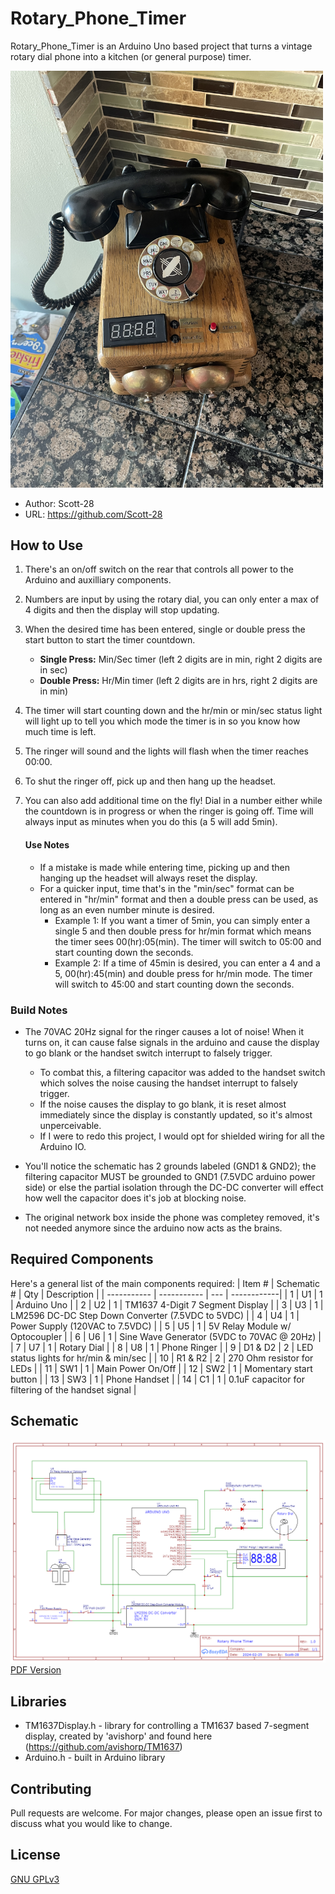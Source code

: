 # Rotary_Phone_Timer

Rotary_Phone_Timer is an Arduino Uno based project that turns a vintage rotary dial phone into a kitchen (or general purpose) timer.  

<img src="https://github.com/Scott-28/Rotary_Phone_Timer/blob/main/images/overview_pic.JPG" width="500" />

* Author: Scott-28
* URL: https://github.com/Scott-28

## How to Use

1) There's an on/off switch on the rear that controls all power to the Arduino and auxilliary components.

2) Numbers are input by using the rotary dial, you can only enter a max of 4 digits and then the display will stop updating.

3) When the desired time has been entered, single or double press the start button to start the timer countdown.
    * **Single Press:** Min/Sec timer (left 2 digits are in min, right 2 digits are in sec)
    * **Double Press:** Hr/Min timer (left 2 digits are in hrs, right 2 digits are in min)
      
4) The timer will start counting down and the hr/min or min/sec status light will light up to tell you which mode the timer is in so you know how much time is left.

5) The ringer will sound and the lights will flash when the timer reaches 00:00.

5) To shut the ringer off, pick up and then hang up the headset.

6) You can also add additional time on the fly! Dial in a number either while the countdown is in progress or when the ringer is going off. Time will always input as minutes when you do this (a 5 will add 5min).

    #### Use Notes
    
    * If a mistake is made while entering time, picking up and then hanging up the headset will always reset the display.
    * For a quicker input, time that's in the "min/sec" format can be entered in "hr/min" format and then a double press can be used, as long as an even number minute is desired.
        * Example 1: If you want a timer of 5min, you can simply enter a single 5 and then double press for hr/min format which means the timer sees 00(hr):05(min). The timer will switch to 05:00 and start counting down the seconds.
        * Example 2: If a time of 45min is desired, you can enter a 4 and a 5, 00(hr):45(min) and double press for hr/min mode. The timer will switch to 45:00 and start counting down the seconds.

### Build Notes 
* The 70VAC 20Hz signal for the ringer causes a lot of noise! When it turns on, it can cause false signals in the arduino and cause the display to go blank or the handset switch interrupt to falsely trigger.
   * To combat this, a filtering capacitor was added to the handset switch which solves the noise causing the handset interrupt to falsely trigger.
   * If the noise causes the display to go blank, it is reset almost immediately since the display is constantly updated, so it's almost unperceivable.
   * If I were to redo this project, I would opt for shielded wiring for all the Arduino IO.
     
*  You'll notice the schematic has 2 grounds labeled (GND1 & GND2); the filtering capacitor MUST be grounded to GND1 (7.5VDC arduino power side) or else the partial isolation through the DC-DC converter will effect how well the capacitor does it's job at blocking noise.

*  The original network box inside the phone was completey removed, it's not needed anymore since the arduino now acts as the brains.  

## Required Components

Here's a general list of the main components required:
| Item # | Schematic # | Qty | Description |
| ----------- | ----------- | --- | ------------|
| 1 | U1 | 1 | Arduino Uno |
| 2 | U2 | 1 | TM1637 4-Digit 7 Segment Display |
| 3 | U3 | 1 | LM2596 DC-DC Step Down Converter (7.5VDC to 5VDC) |
| 4 | U4 | 1 | Power Supply (120VAC to 7.5VDC) |
| 5 | U5 | 1 | 5V Relay Module w/ Optocoupler |
| 6 | U6 | 1 | Sine Wave Generator (5VDC to 70VAC @ 20Hz) |
| 7 | U7 | 1 | Rotary Dial |
| 8 | U8 | 1 | Phone Ringer |
| 9 | D1 & D2 | 2 | LED status lights for hr/min & min/sec |
| 10 | R1 & R2 | 2 | 270 Ohm resistor for LEDs |
| 11 | SW1 | 1 | Main Power On/Off |
| 12 | SW2 | 1 | Momentary start button |
| 13 | SW3 | 1 | Phone Handset |
| 14 | C1 | 1 | 0.1uF capacitor for filtering of the handset signal |

## Schematic

![Schematic](https://github.com/Scott-28/Rotary_Phone_Timer/blob/main/docs/Schematic_Rotary-Phone-Timer_2024-03-16.png)
[PDF Version](https://github.com/Scott-28/Rotary_Phone_Timer/blob/main/docs/Schematic_Rotary-Phone-Timer_2024-03-14.pdf)

## Libraries

* TM1637Display.h -  library for controlling a TM1637 based 7-segment display, created by 'avishorp' and found here (https://github.com/avishorp/TM1637)
* Arduino.h - built in Arduino library

## Contributing

Pull requests are welcome. For major changes, please open an issue first
to discuss what you would like to change.

## License

[GNU GPLv3](https://www.gnu.org/licenses/gpl-3.0.en.html)
